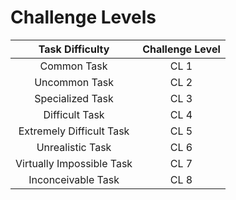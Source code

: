 # Challenge Levels

|      Task Difficulty      | Challenge Level |
| :-----------------------: | :-------------: |
|        Common Task        |      CL 1       |
|       Uncommon Task       |      CL 2       |
|     Specialized Task      |      CL 3       |
|      Difficult Task       |      CL 4       |
| Extremely Difficult Task  |      CL 5       |
|     Unrealistic Task      |      CL 6       |
| Virtually Impossible Task |      CL 7       |
|    Inconceivable Task     |      CL 8       |
